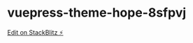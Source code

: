 # vuepress-theme-hope-8sfpvj

[Edit on StackBlitz ⚡️](https://stackblitz.com/edit/vuepress-theme-hope-8sfpvj)